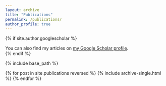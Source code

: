 ```yaml
---
layout: archive
title: "Publications"
permalink: /publications/
author_profile: true
---
```


{% if site.author.googlescholar %}
  <div class="wordwrap">You can also find my articles on <a href="{{https://scholar.google.com/citations?user=xQFdaysAAAAJ}}">my Google Scholar profile</a>.</div>
{% endif %}

{% include base_path %}

{% for post in site.publications reversed %}
  {% include archive-single.html %}
{% endfor %}
